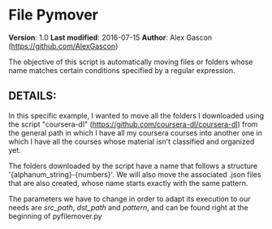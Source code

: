 # File Pymover
**Version**: 1.0
**Last modified**: 2016-07-15
**Author**: Alex Gascon (https://github.com/AlexGascon)

The objective of this script is automatically moving files or folders whose name
matches certain conditions specified by a regular expression.


## DETAILS: 
In this specific example, I wanted to move all the folders I downloaded using the
script "coursera-dl" (https://github.com/coursera-dl/coursera-dl) from the general
path in which I have all my coursera courses into another one in which I have all
the courses whose material isn't classified and organized yet. 

The folders downloaded by the script have a name that follows a structure 
'{alphanum_string}-{numbers}'. We will also move the associated .json files that
are also created, whose name starts exactly with the same pattern. 

The parameters we have to change in order to adapt its execution to our needs are
*src_path*, *dst_path* and *pattern*, and can be found right at the beginning of
pyfilemover.py
